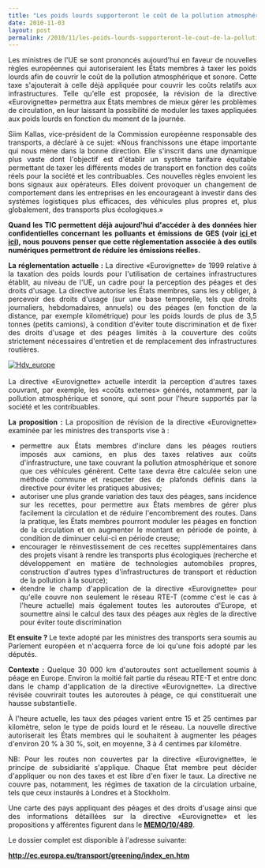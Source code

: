 ```yaml
---
title: "Les poids lourds supporteront le coût de la pollution atmosphérique et sonore"
date: 2010-11-03
layout: post
permalink: /2010/11/les-poids-lourds-supporteront-le-cout-de-la-pollution-atmospherique-et-sonore.html
---
```


<p style="text-align: justify">Les ministres de l'UE se sont prononcés aujourd'hui en faveur de nouvelles règles européennes qui autoriseraient les États membres à taxer les poids lourds afin de couvrir le coût de la pollution atmosphérique et sonore. Cette taxe s'ajouterait à celle déjà appliquée pour couvrir les coûts relatifs aux infrastructures. Telle qu'elle est proposée, la révision de la directive «Eurovignette» permettra aux États membres de mieux gérer les problèmes de circulation, en leur laissant la possibilité de moduler les taxes appliquées aux poids lourds en fonction du moment de la journée.</p> <p style="text-align: justify">Siim Kallas, vice-président de la Commission européenne responsable des transports, a déclaré à ce sujet: «Nous franchissons une étape importante qui nous mène dans la bonne direction. Elle s'inscrit dans une dynamique plus vaste dont l'objectif est d'établir un système tarifaire équitable permettant de taxer les différents modes de transport en fonction des coûts réels pour la société et les contribuables. Ces nouvelles règles envoient les bons signaux aux opérateurs. Elles doivent provoquer un changement de comportement dans les entreprises en les encourageant à investir dans des systèmes logistiques plus efficaces, des véhicules plus propres et, plus globalement, des transports plus écologiques.»</p> <p style="text-align: justify"><strong>Quand les TIC permettent déjà aujourd'hui d'accéder à des données hier confidentielles concernant les polluants et émissions de GES (voir <a href="/2010/06/garmin-ecoroute-ce-nest-quun-debut-vers-plus-de-transparence.html" target="_blank">ici </a>et <a href="/2010/01/quand-viendra-lheure-de-la-connaissance-des-emissions-reelles.html" target="_blank">ici</a>), nous pouvons penser que cette réglementation associée à des outils numériques permettront de réduire les émissions réelles.</strong></p> <p style="text-align: justify"> </p>  <!--more-->   <p style="text-align: justify"><strong>La réglementation actuelle : </strong>La directive «Eurovignette» de 1999 relative à la taxation des poids lourds pour l'utilisation de certaines infrastructures établit, au niveau de l'UE, un cadre pour la perception des péages et des droits d'usage. La directive autorise les États membres, sans les y obliger, à percevoir des droits d'usage (sur une base temporelle, tels que droits journaliers, hebdomadaires, annuels) ou des péages (en fonction de la distance, par exemple kilométrique) pour les poids lourds de plus de 3,5 tonnes (petits camions), à condition d'éviter toute discrimination et de fixer des droits d'usage et des péages limités à la couverture des coûts strictement nécessaires d'entretien et de remplacement des infrastructures routières.</p> <p style="text-align: justify"><a href="/wp-content/uploads/sites/6/old/6a0120a66d2ad4970b0133f58c3e09970b-800wi.jpg" rel="lightbox"><img alt="Hdv_europe" class="asset  asset-image at-xid-6a0120a66d2ad4970b0133f58c3e09970b" src="/wp-content/uploads/sites/6/old/6a0120a66d2ad4970b0133f58c3e09970b-320wi.jpg" style="margin-left: auto;margin-right: auto" title="Hdv_europe" /></a> <br /> <br />La directive «Eurovignette» actuelle interdit la perception d'autres taxes couvrant, par exemple, les «coûts externes» générés, notamment, par la pollution atmosphérique et sonore, qui sont pour l'heure supportés par la société et les contribuables.</p> <p style="text-align: justify"><strong>La proposition : </strong>La proposition de révision de la directive «Eurovignette» examinée par les ministres des transports vise à :</p> <ul> <li> <div style="text-align: justify">permettre aux États membres d'inclure dans les péages routiers imposés aux camions, en plus des taxes relatives aux coûts d'infrastructure, une taxe couvrant la pollution atmosphérique et sonore que ces véhicules génèrent. Cette taxe devra être calculée selon une méthode commune et respecter des de plafonds définis dans la directive pour éviter les pratiques abusives;</div> </li> <li> <div style="text-align: justify">autoriser une plus grande variation des taux des péages, sans incidence sur les recettes, pour permettre aux États membres de gérer plus facilement la circulation et de réduire l'encombrement des routes. Dans la pratique, les États membres pourront moduler les péages en fonction de la circulation et en augmenter le montant en période de pointe, à condition de diminuer celui-ci en période creuse;</div> </li> <li> <div style="text-align: justify">encourager le réinvestissement de ces recettes supplémentaires dans des projets visant à rendre les transports plus écologiques (recherche et développement en matière de technologies automobiles propres, construction d'autres types d'infrastructures de transport et réduction de la pollution à la source);</div> </li> <li> <div style="text-align: justify">étendre le champ d'application de la directive «Eurovignette» pour qu'elle couvre non seulement le réseau RTE-T (comme c'est le cas à l'heure actuelle) mais également toutes les autoroutes d'Europe, et soumettre ainsi le calcul des taux des péages aux règles de la directive pour éviter toute discrimination</div> </li> </ul> <p style="text-align: justify"><strong>Et ensuite ? </strong>Le texte adopté par les ministres des transports sera soumis au Parlement européen et n'acquerra force de loi qu'une fois adopté par les députés.</p> <p style="text-align: justify"><strong>Contexte : </strong>Quelque 30 000 km d'autoroutes sont actuellement soumis à péage en Europe. Environ la moitié fait partie du réseau RTE-T et entre donc dans le champ d'application de la directive «Eurovignette». La directive révisée couvrirait toutes les autoroutes à péage, ce qui constituerait une hausse substantielle.</p> <p style="text-align: justify">À l'heure actuelle, les taux des péages varient entre 15 et 25 centimes par kilomètre, selon le type de poids lourd et le réseau. La nouvelle directive autoriserait les États membres qui le souhaitent à augmenter les péages d'environ 20 % à 30 %, soit, en moyenne, 3 à 4 centimes par kilomètre.</p> <p style="text-align: justify">NB: Pour les routes non couvertes par la directive «Eurovignette», le principe de subsidiarité s'applique. Chaque État membre peut décider d'appliquer ou non des taxes et est libre d'en fixer le taux. La directive ne couvre pas, notamment, les régimes de taxation de la circulation urbaine, tels que ceux instaurés à Londres et à Stockholm.</p> <p style="text-align: justify">Une carte des pays appliquant des péages et des droits d'usage ainsi que des informations détaillées sur la directive «Eurovignette» et les propositions y afférentes figurent dans le <strong><a href="http://europa.eu/rapid/pressReleasesAction.do?reference=MEMO/10/489&format=HTML&aged=0&language=EN&guiLanguage=fr">MEMO/10/489</a></strong>.</p> <p style="text-align: justify">Le dossier complet est disponible à l'adresse suivante:</p> <p style="text-align: justify"><strong><a href="http://ec.europa.eu/transport/greening/index_en.htm">http://ec.europa.eu/transport/greening/index_en.htm</a></strong></p>